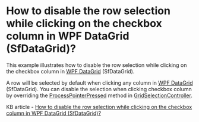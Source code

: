 # How to disable the row selection while clicking on the checkbox column in WPF DataGrid (SfDataGrid)?

This example illustrates how to disable the row selection while clicking on the checkbox column in [WPF DataGrid](https://www.syncfusion.com/wpf-ui-controls/datagrid) (SfDataGrid).

A row will be selected by default when clicking any column in [WPF DataGrid](https://www.syncfusion.com/wpf-ui-controls/datagrid) (SfDataGrid). You can disable the selection when clicking checkbox column by overriding the [ProcessPointerPressed](http://help.syncfusion.com/cr/cref_files/wpf/Syncfusion.SfGrid.WPF~Syncfusion.UI.Xaml.Grid.GridSelectionController~ProcessPointerPressed.html) method in  [GridSelectionController](http://help.syncfusion.com/cr/cref_files/wpf/Syncfusion.SfGrid.WPF~Syncfusion.UI.Xaml.Grid.GridSelectionController.html).

KB article - [How to disable the row selection while clicking on the checkbox column in WPF DataGrid (SfDataGrid)?](https://www.syncfusion.com/kb/9909/how-to-disable-the-row-selection-while-clicking-on-the-checkbox-column-in-wpf-datagrid)
